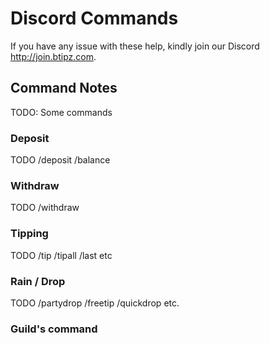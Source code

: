 # Discord Commands

If you have any issue with these help, kindly join our Discord <http://join.btipz.com>.

## Command Notes

TODO: Some commands

### Deposit

TODO /deposit /balance

### Withdraw

TODO /withdraw

### Tipping

TODO /tip /tipall /last etc

### Rain / Drop

TODO /partydrop /freetip /quickdrop etc.

### Guild's command



